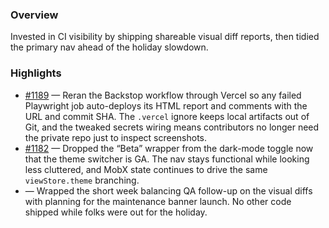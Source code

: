 ### Overview
Invested in CI visibility by shipping shareable visual diff reports, then tidied the primary nav ahead of the holiday slowdown.

### Highlights
- [#1189](https://github.com/axiomhq/app/pull/1189) — Reran the Backstop workflow through Vercel so any failed Playwright job auto-deploys its HTML report and comments with the URL and commit SHA. The `.vercel` ignore keeps local artifacts out of Git, and the tweaked secrets wiring means contributors no longer need the private repo just to inspect screenshots.
- [#1182](https://github.com/axiomhq/app/pull/1182) — Dropped the “Beta” wrapper from the dark-mode toggle now that the theme switcher is GA. The nav stays functional while looking less cluttered, and MobX state continues to drive the same `viewStore.theme` branching.
- — Wrapped the short week balancing QA follow-up on the visual diffs with planning for the maintenance banner launch. No other code shipped while folks were out for the holiday.
